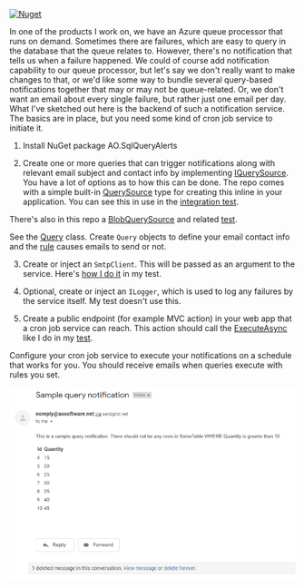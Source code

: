 [![Nuget](https://img.shields.io/nuget/v/AO.SqlQueryAlerts)](https://www.nuget.org/packages/AO.SqlQueryAlerts/)

In one of the products I work on, we have an Azure queue processor that runs on demand. Sometimes there are failures, which are easy to query in the database that the queue relates to. However, there's no notification that tells us when a failure happened. We could of course add notification capability to our queue processor, but let's say we don't really want to make changes to that, or we'd like some way to bundle several query-based notifications together that may or may not be queue-related. Or, we don't want an email about every single failure, but rather just one email per day. What I've sketched out here is the backend of such a notification service. The basics are in place, but you need some kind of cron job service to initiate it.

1. Install NuGet package AO.SqlQueryAlerts

2. Create one or more queries that can trigger notifications along with relevant email subject and contact info by implementing [IQuerySource](https://github.com/adamfoneil/SqlQueryNotifications/blob/master/SqlQueryNotifications/Interfaces/IQuerySource.cs). You have a lot of options as to how this can be done. The repo comes with a simple built-in [QuerySource](https://github.com/adamfoneil/SqlQueryNotifications/blob/master/SqlQueryNotifications/QuerySource.cs) type for creating this inline in your application. You can see this in use in the [integration test](https://github.com/adamfoneil/SqlQueryNotifications/blob/master/Testing/QueryNotifications.cs#L64).

There's also in this repo a [BlobQuerySource](https://github.com/adamfoneil/SqlQueryNotifications/blob/master/BlobQueryAlerts/BlobQuerySource.cs) and related [test](https://github.com/adamfoneil/SqlQueryNotifications/blob/master/Testing/QueryNotifications.cs#L77).

See the [Query](https://github.com/adamfoneil/SqlQueryNotifications/blob/master/SqlQueryNotifications/Models/Query.cs) class. Create `Query` objects to define your email contact info and the [rule](https://github.com/adamfoneil/SqlQueryNotifications/blob/master/SqlQueryNotifications/Models/Query.cs#L8) causes emails to send or not.

3. Create or inject an `SmtpClient`. This will be passed as an argument to the service. Here's [how I do it](https://github.com/adamfoneil/SqlQueryNotifications/blob/master/Testing/QueryNotifications.cs#L51..L55) in my test.

4. Optional, create or inject an `ILogger`, which is used to log any failures by the service itself. My test doesn't use this.

5. Create a public endpoint (for example MVC action) in your web app that a cron job service can reach. This action should call the [ExecuteAsync](https://github.com/adamfoneil/SqlQueryNotifications/blob/master/SqlQueryNotifications/SqlQueryNotificationService.cs#L39) like I do in my [test](https://github.com/adamfoneil/SqlQueryNotifications/blob/master/Testing/QueryNotifications.cs#L73).

Configure your cron job service to execute your notifications on a schedule that works for you. You should receive emails when queries execute with rules you set.

![img](https://github.com/adamfoneil/SqlQueryNotifications/blob/master/readme.png)
